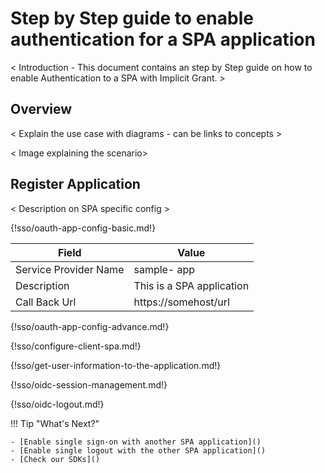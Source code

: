 # Step by Step guide to enable authentication for a SPA application

< Introduction - This document contains an step by Step guide on how to
enable Authentication to a SPA with Implicit Grant. >

## Overview
 < Explain the use case with diagrams - can be links to concepts > 
 
 < Image explaining the scenario>
 
## Register Application

 < Description on SPA specific config >
 
{!sso/oauth-app-config-basic.md!}

| Field                 | Value         | 
| --------------------- | ------------- | 
| Service Provider Name | sample- app  |
| Description           | This is a SPA application  | 
| Call Back Url         | https://somehost/url  | 

{!sso/oauth-app-config-advance.md!}

{!sso/configure-client-spa.md!}

{!sso/get-user-information-to-the-application.md!}

{!sso/oidc-session-management.md!}

{!sso/oidc-logout.md!}

!!! Tip "What's Next?"

    - [Enable single sign-on with another SPA application]()
    - [Enable single logout with the other SPA application]()
    - [Check our SDKs]()

